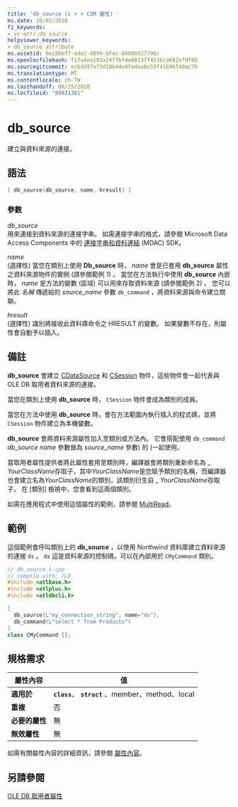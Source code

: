 ```yaml
---
title: 'db_source (c + + COM 屬性) '
ms.date: 10/02/2018
f1_keywords:
- vc-attr.db_source
helpviewer_keywords:
- db_source attribute
ms.assetid: 0ec8bbf7-ade2-4899-bf4c-8608b92779bc
ms.openlocfilehash: f17a4ea183a24f7bf4e88137f4536ca082efdf85
ms.sourcegitcommit: ec6dd97ef3d10b44e0fedaa8e53f41696f49ac7b
ms.translationtype: MT
ms.contentlocale: zh-TW
ms.lasthandoff: 08/25/2020
ms.locfileid: "88831381"
---
```

# <a name="db_source"></a>db_source

建立與資料來源的連接。

## <a name="syntax"></a>語法

```cpp
[ db_source(db_source, name, hresult) ]
```

### <a name="parameters"></a>參數

*db_source*<br/>
用來連接到資料來源的連接字串。 如需連接字串的格式，請參閱 Microsoft Data Access Components 中的 [連接字串和資料連結](/previous-versions/windows/desktop/ms718376(v=vs.85)) (MDAC) SDK。

*name*<br/>
 (選擇性) 當您在類別上使用 **Db_source** 時， *name* 會是已套用 **db_source** 屬性之資料來源物件的實例 (請參閱範例 1) 。 當您在方法執行中使用 **db_source** 內嵌時， *name* 是方法的變數 (區域) 可以用來存取資料來源 (請參閱範例 2) 。 您可以將此 *名稱* 傳遞給的 *source_name* 參數 `db_command` ，將資料來源與命令建立關聯。

*hresult*<br/>
 (選擇性) 識別將接收此資料庫命令之 HRESULT 的變數。 如果變數不存在，則屬性會自動予以插入。

## <a name="remarks"></a>備註

**db_source** 會建立 [CDataSource](../../data/oledb/cdatasource-class.md) 和 [CSession](../../data/oledb/csession-class.md) 物件，這些物件會一起代表與 OLE DB 取用者資料來源的連接。

當您在類別上使用 **db_source** 時， `CSession` 物件會成為類別的成員。

當您在方法中使用 **db_source** 時，會在方法範圍內執行插入的程式碼，並將 `CSession` 物件建立為本機變數。

**db_source** 會將資料來源屬性加入至類別或方法內。 它會搭配使用 `db_command` *db_source* *name* 參數做為 *source_name* 參數) 的 (一起使用。

當取用者屬性提供者將此屬性套用至類別時，編譯器會將類別重新命名為 \_ *YourClassName*存取子，其中*YourClassName*是您賦予類別的名稱，而編譯器也會建立名為*YourClassName*的類別，該類別衍生自 \_ *YourClassName*存取子。  在 [類別] 檢視中，您會看到這兩個類別。

如需在應用程式中使用這個屬性的範例，請參閱 [MultiRead](https://github.com/Microsoft/VCSamples/tree/master/VC2010Samples/ATL/OLEDB/Consumer)。

## <a name="example"></a>範例

這個範例會呼叫類別上的 **db_source** ，以使用 Northwind 資料庫建立資料來源的連接 `ds` 。 `ds` 這是資料來源的控制碼，可以在內部用於 `CMyCommand` 類別。

```cpp
// db_source_1.cpp
// compile with: /LD
#include <atlbase.h>
#include <atlplus.h>
#include <atldbcli.h>

[
  db_source(L"my_connection_string", name="ds"),
  db_command(L"select * from Products")
]
class CMyCommand {};
```

## <a name="requirements"></a>規格需求

| 屬性內容 | 值 |
|-|-|
|**適用於**|**`class`**、 **`struct`** 、member、method、local|
|**重複**|否|
|**必要的屬性**|無|
|**無效屬性**|無|

如需有關屬性內容的詳細資訊，請參閱 [屬性內容](cpp-attributes-com-net.md#contexts)。

## <a name="see-also"></a>另請參閱

[OLE DB 取用者屬性](ole-db-consumer-attributes.md)

